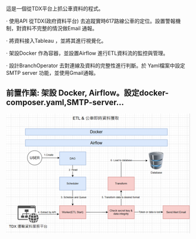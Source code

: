 這是一個從TDX平台上抓公車資料的程式。

·  使用API 從TDX(政府資料平台) 去追蹤實時617路線公車的定位。設置警報機制，對資料不完整的情況做Email 通報。

·  將資料接入Tableau ，並將其進行視覺化。

·  架設Docker 作為容器，並設置Airflow 進行ETL資料流的監控與管理。

·  設計BranchOperator 去對連線及資料的完整性進行判斷。於 Yaml檔案中設定 SMTP server 功能，並使用Gmail通報。

前置作業:
架設 Docker, Airflow。設定docker-composer.yaml,SMTP-server...
--------------------------------------------------------------
![image](https://github.com/Raydue/Airflow_BUS_ETL/blob/main/BUS%20diagram.PNG)

